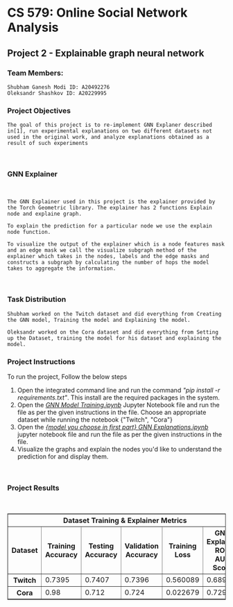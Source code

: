 # CS 579: Online Social Network Analysis

## Project 2 - Explainable graph neural network

### Team Members:

    Shubham Ganesh Modi ID: A20492276
    Oleksandr Shashkov ID: A20229995

### <b>Project Objectives</b>

    The goal of this project is to re-implement GNN Explaner described in[1], run experimental explanations on two different datasets not used in the original work, and analyze explanations obtained as a result of such experiments

<br>

### <b>GNN Explainer</b>

<br>

    The GNN Explainer used in this project is the explainer provided by the Torch Geometric library. The explainer has 2 functions Explain node and explaine graph.

    To explain the prediction for a particular node we use the explain node function.

    To visualize the output of the explainer which is a node features mask and an edge mask we call the visualize subgraph method of the explainer which takes in the nodes, labels and the edge masks and constructs a subgraph by calculating the number of hops the model takes to aggregate the information.

<br>

### <b>Task Distribution</b>

    Shubham worked on the Twitch dataset and did everything from Creating the GNN model, Training the model and Explaining the model.

    Oleksandr worked on the Cora dataset and did everything from Setting up the Dataset, training the model for his dataset and explaining the model.

### <b>Project Instructions</b>

To run the project, Follow the below steps

1.  Open the integrated command line and run the command <i>"pip install -r requirements.txt"</i>. This install are the required packages in the system.
2.  Open the <i><u>GNN Model Training.ipynb</u></i> Jupyter Notebook file and run the file as per the given instructions in the file. Choose an appropriate dataset while running the notebook {"Twitch", "Cora"}
3.  Open the <i><u>{model you choose in first part} GNN Explanations.ipynb</u></i> jupyter notebook file and run the file as per the given instructions in the file.
4.  Visualize the graphs and explain the nodes you'd like to understand the prediction for and display them.

<br>

### <b>Project Results</b>

<br>

<table border width=100%>
<tr>
<th colspan=6>
    <center>Dataset Training & Explainer Metrics
</th>
</tr>
<tr>
<th>
Dataset
</th>
<th>
    Training Accuracy
</th>
<th>
    Testing Accuracy
</th>
<th>
    Validation Accuracy
</th>
<th>
    Training Loss
</th>
<th>
    GNN Explainer ROC AUC Score
</th>
</tr>

<tr>
<th>
    Twitch
</th>
<td>
    0.7395
</td>
<td>
    0.7407
</td>
<td>
    0.7396
</td>
<td>
0.560089
</td>
<td>
0.68934
</td>
</tr>

<tr>
<th>
Cora
</th>
<td>
0.98
</td>
<td>
0.712
</td>
<td>
0.724
</td>
<td>
0.022679
</td>
<td>
0.7294
</td>
</tr>
</table>
